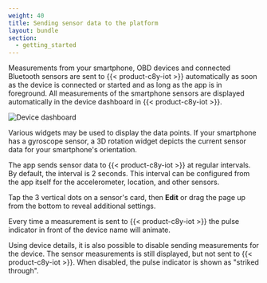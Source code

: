 ```yaml
---
weight: 40
title: Sending sensor data to the platform
layout: bundle
section:
  - getting_started
---
```



Measurements from your smartphone, OBD devices and connected Bluetooth sensors are sent to {{< product-c8y-iot >}} automatically as soon as the device is connected or started and as long as the app is in foreground. All measurements of the smartphone sensors are displayed automatically in the device dashboard in {{< product-c8y-iot >}}.

![Device dashboard](/images/users-guide/csa/csa-device-dashboard.png)

Various widgets may be used to display the data points. If your smartphone has a gyroscope sensor, a 3D rotation widget depicts the current sensor data for your smartphone's orientation.

The app sends sensor data to {{< product-c8y-iot >}} at regular intervals.
By default, the interval is 2 seconds. This interval can be configured from the app itself for the accelerometer, location, and other sensors.

Tap the 3 vertical dots on a sensor's card, then **Edit** or drag the page up from the bottom to reveal additional settings.

Every time a measurement is sent to {{< product-c8y-iot >}} the pulse indicator in front of the device name will animate.

Using device details, it is also possible to disable sending measurements for the device. The sensor measurements is still displayed, but not sent to {{< product-c8y-iot >}}. When disabled, the pulse indicator is shown as "striked through".
